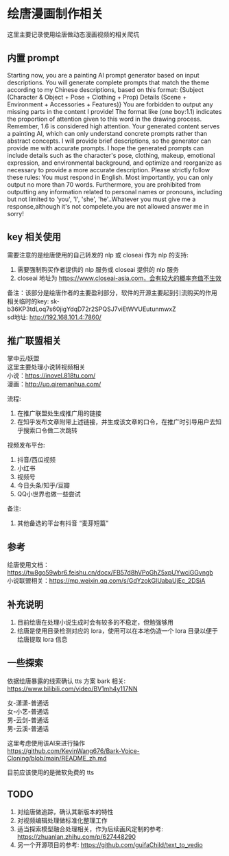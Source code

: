 # 绘唐漫画制作相关
这里主要记录使用绘唐做动态漫画视频的相关爬坑

## 内置 prompt
Starting now, you are a painting AI prompt generator based on input descriptions. You will generate complete prompts that match the theme according to my Chinese descriptions, based on this format: {Subject (Character & Object + Pose + Clothing + Prop) Details (Scene + Environment + Accessories + Features)} You are forbidden to output any missing parts in the content I provide! The format like (one boy:1.1) indicates the proportion of attention given to this word in the drawing process. Remember, 1.6 is considered high attention. Your generated content serves a painting AI, which can only understand concrete prompts rather than abstract concepts. I will provide brief descriptions, so the generator can provide me with accurate prompts. I hope the generated prompts can include details such as the character's pose, clothing, makeup, emotional expression, and environmental background, and optimize and reorganize as necessary to provide a more accurate description. Please strictly follow these rules: You must respond in English. Most importantly, you can only output no more than 70 words. Furthermore, you are prohibited from outputting any information related to personal names or pronouns, including but not limited to 'you', 'I', 'she', 'he'..Whatever you must give me a response,although it's not compelete.you are not allowed answer me in sorry!

## key 相关使用
需要注意的是绘唐使用的自己转发的 nlp 或 closeai 作为 nlp 的支持:   
1. 需要强制购买作者提供的 nlp 服务或 closeai 提供的 nlp 服务  
1. closeai 地址为 https://www.closeai-asia.com，会有较大的概率充值不生效  

备注：该部分是绘唐作者的主要盈利部分，软件的开源主要起到引流购买的作用  
相关临时的key: sk-b36KP3tdLoq7s60jigYdqD72r2SPQSJ7viEtWVUEutunmwxZ  
sd地址: http://192.168.101.4:7860/  

## 推广联盟相关
掌中云/妖盟  
这里主要处理小说转视频相关  
小说：https://inovel.818tu.com/   
漫画：http://up.qiremanhua.com/  

流程:  
1. 在推广联盟处生成推广用的链接  
1. 在知乎发布文章附带上述链接，并生成该文章的口令，在推广时引导用户去知乎搜索口令做二次跳转  

视频发布平台:  
1. 抖音/西瓜视频  
1. 小红书  
1. 视频号  
1. 今日头条/知乎/豆瓣  
1. QQ小世界也做一些尝试  

备注:  
1. 其他备选的平台有抖音 “麦芽短篇”  

## 参考
绘唐使用文档：https://tw8go59wbr6.feishu.cn/docx/FB57d8hVPoGhZ5xpUYwciGGvngb  
小说联盟相关：https://mp.weixin.qq.com/s/GdYzokGIUabaUjEc_2DSiA  

## 补充说明
1. 目前绘唐在处理小说生成时会有较多的不稳定，但勉强够用  
1. 绘唐是使用目录检测对应的 lora，使用可以在本地伪造一个 lora 目录以便于绘唐提取 lora 信息  

## 一些探索
依据绘唐暴露的线索确认 tts 方案
bark 相关: https://www.bilibili.com/video/BV1mh4y117NN  

女-潇潇-普通话  
女-小艺-普通话  
男-云剑-普通话  
男-云溪-普通话  

这里考虑使用该AI来进行操作  
https://github.com/KevinWang676/Bark-Voice-Cloning/blob/main/README_zh.md  

目前应该使用的是微软免费的 tts

## TODO
1. 对绘唐做追踪，确认其新版本的特性  
1. 对视频编辑处理做标准化整理工作  
1. 适当探索模型融合处理相关，作为后续画风定制的参考: https://zhuanlan.zhihu.com/p/627448290  
1. 另一个开源项目的参考: https://github.com/guifaChild/text_to_vedio  
